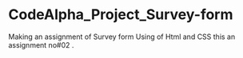 # CodeAlpha_Project_Survey-form
Making an assignment of Survey form Using of Html and CSS this an assignment no#02 .
